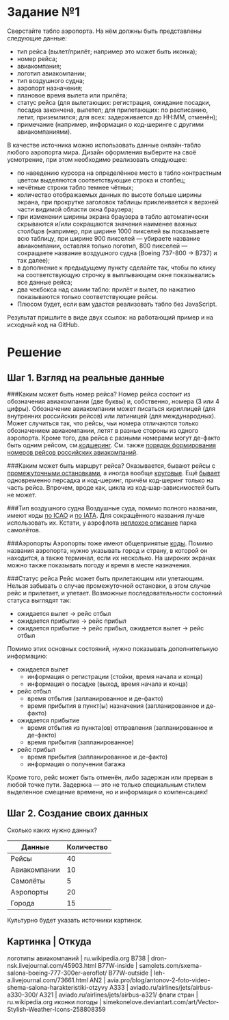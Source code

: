 Задание №1
==========

Сверстайте табло аэропорта. На нём должны быть представлены следующие данные:

+ тип рейса (вылет/прилёт; например это может быть иконка);
+ номер рейса;
+ авиакомпания;
+ логотип авиакомпании;
+ тип воздушного судна;
+ аэропорт назначения;
+ плановое время вылета или прилёта;
+ статус рейса (для вылетающих: регистрация, ожидание посадки, посадка закончена, вылетел; для прилетающих: по расписанию, летит, приземлился; для всех: задерживается до HH:MM, отменён);
+ примечание (например, информация о код-шеринге с другими авиакомпаниями).

В качестве источника можно использовать данные онлайн-табло любого аэропорта мира.
Дизайн оформления выберите на своё усмотрение, при этом необходимо реализовать следующее:

+ по наведению курсора на определённое место в табло контрастным цветом выделяются соответствующие строка и столбец;
+ нечётные строки табло темнее чётных;
+ количество отображаемых данных по высоте больше ширины экрана, при прокрутке заголовок таблицы приклеивается к верхней части видимой области окна браузера;
+ при изменении ширины экрана браузера в табло автоматически скрываются и/или сокращаются значения наименее важных столбцов (например, при ширине 1000 пикселей вы показываете всю таблицу, при ширине 900 пикселей — убираете название авиакомпании, оставляя только логотип, 800 пикселей — сокращаете название воздушного судна (Boeing 737-800 -> B737) и так далее);
+ в дополнение к предыдущему пункту сделайте так, чтобы по клику на соответствующую строчку в выплывающем окне показывались все данные рейса;
+ два чекбокса над самим табло: прилёт и вылет, по нажатию показываются только соответствующие рейсы.
+ Плюсом будет, если вам удастся реализовать табло без JavaScript.

Результат пришлите в виде двух ссылок: на работающий пример и на исходный код на GitHub.

Решение
=======

Шаг 1. Взгляд на реальные данные
---------------------------------

###Каким может быть номер рейса?
Номер рейса состоит из обозначения авиакомпании (две буквы) и, собственно, номера (3 или 4 цифры). Обозначение авиакомпании может писаться кириллицей (для внутренних российских рейсов) или латиницей (для международных). Может случиться так, что рейсы, чьи номера отличаются только обозначением авиакомпании, летят в разные стороны из одного аэропорта. Кроме того, два рейса с разными номерами могут де-факто быть одним рейсом, см.[кодшеринг](https://en.wikipedia.org/wiki/Codeshare_agreement). См. также [порядок формирования номеров рейсов российских авиакомпаний](http://www.innovbusiness.ru/pravo/DocumShow_DocumID_120544.html).

###Каким может быть маршрут рейса?
Оказывается, бывают рейсы с [промежуточными остановками](http://aviaforum.ru/threads/rejs-s-promezhutochnoj-posadkoj.34430/), а иногда вообще [круговые](http://forum.tr.ru/read.php?18,852199). Ещё [бывает](http://www.oneaero.ru/FlightInfo/SQ-062) одновременно персадка и код-шеринг, причём код-шеринг только на часть рейса. Впрочем, вроде как, цикла из код-шар-зависимостей быть не может.

###Тип воздушного судна
Воздушные суда, помимо полного названия, имеют коды [по ICAO](http://aerolan.dn.ua/icao-kody-samoletov) и [по IATA](http://aerolan.dn.ua/iata-kody-samoletov). Для сокращённого названия лучше использовать их. Кстати, у аэрофлота [неплохое описание](http://www.aeroflot.ru/cms/flight/plane_park) парка самолётов.

###Аэропорты
Аэропорты тоже имеют общепринятые [коды](http://airportsbase.ru/). Помимо названия аэропорта, нужно указывать город и страну, в которой он находится, а также терминал, если их несколько. На широких экранах можно также показывать погоду и время в месте назначения.

###Статус рейса
Рейс может быть прилетающим или улетающим. Нельзя забывать о случае промежуточной остановки, в этом случае рейс и прилетает, и улетает. Возможные последовательности состояний статуса выглядят так:

+ ожидается вылет -> рейс отбыл
+ ожидается прибытие -> рейс прибыл
+ ожидается прибытие -> рейс прибыл, ожидается вылет -> рейс отбыл

Помимо этих основных состояний, нужно показывать дополнительную информацию:

+ ожидается вылет
	- информация о регистрации (стойки, время начала и конца)
	- информация о посадке (выход, время начала и конца)
+ рейс отбыл
	- время отбытия (запланированное и де-факто)
	- время прибытия в пункт(ы) назначения (запланированное и де-факто)
+ ожидается прибытие
	- время отбытия из пункта(ов) отправления (запланированное и де-факто)
	- время прибытия (запланированное)
+ рейс прибыл
	- время прибытия (запланированное и де-факто)
	- информация о получении багажа

Кроме того, рейс может быть отменён, либо задержан или прерван в любой точке пути. Задержка — это не только специальным стилем выделенное смещение времени, но и информация о компенсациях!

Шаг 2. Создание своих данных 
----------------------------

Сколько каких нужно данных?

Данные       | Количество
-------------|-----------
Рейсы        | 40
Авиакомпании | 10
Самолёты     | 5
Аэропорты    | 20
Города       | 15

Культурно будет указать источники картинок.

Картинка              | Откуда
---------------------------------
логотипы авиакомпаний | ru.wikipedia.org
B738                  | dron-nsk.livejournal.com/45903.html
B77W-inside           | samolets.com/sxema-salona-boeing-777-300er-aeroflot/
B77W-outside          | leh-a.livejournal.com/73661.html
AN2                   | avia.pro/blog/antonov-2-foto-video-shema-salona-harakteristiki-otzyvy
A333                  | aviado.ru/airlines/jets/airbus-a330-300/
A321                  | aviado.ru/airlines/jets/airbus-a321/
флаги стран           | ru.wikipedia.org
иконки погоды         | simekonelove.deviantart.com/art/Vector-Stylish-Weather-Icons-258808359